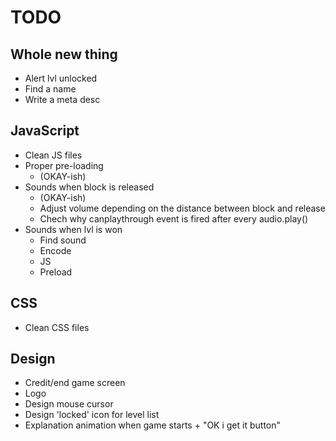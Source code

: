 ﻿# TODO

## Whole new thing
- Alert lvl unlocked
- Find a name
- Write a meta desc

## JavaScript
- Clean JS files
- Proper pre-loading
    - (OKAY-ish)
- Sounds when block is released
    - (OKAY-ish)
    - Adjust volume depending on the distance between block and release
    - Chech why canplaythrough event is fired after every audio.play()
- Sounds when lvl is won
    - Find sound
    - Encode
    - JS
    - Preload

## CSS
- Clean CSS files

## Design
- Credit/end game screen
- Logo
- Design mouse cursor
- Design 'locked' icon for level list
- Explanation animation when game starts + "OK i get it button"